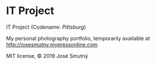 # IT Project

IT Project (Codename: <i>Pittsburg</i>)

My personal photography portfolio, temporarily available at http://josesmutny.mypressonline.com

MIT license, © 2019 José Smutný
